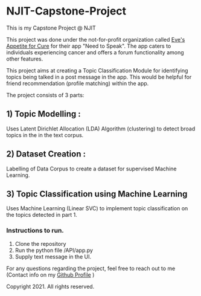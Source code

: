 # NJIT-Capstone-Project
This is my Capstone Project @ NJIT

This project was done under the not-for-profit organization called [Eve's Appetite for Cure](https://evesappetiteforcure.org/) for their app "Need to Speak". 
The app caters to individuals experiencing cancer and offers a forum functionality among other features. 

This project aims at creating a Topic Classification Module for identifying topics being talked in a post message in the app.
This would be helpful for friend recommendation (profile matching) within the app. 

The project consists of 3 parts:
## 1) Topic Modelling :
Uses Latent Dirichlet Allocation (LDA) Algorithm (clustering) to detect broad topics in the in the text corpus. 

## 2) Dataset Creation :
Labelling of Data Corpus to create a dataset for supervised Machine Learning. 

## 3) Topic Classification using Machine Learning
Uses Machine Learning (Linear SVC) to implement topic classification on the topics detected in part 1. 

### Instructions to run.
1) Clone the repository
2) Run the python file /API/app.py 
3) Supply text message in the UI. 

For any questions regarding the project, feel free to reach out to me (Contact info on my [Github Profile](https://github.com/ketkiambekar) )

Copyright 2021. All rights reserved. 
